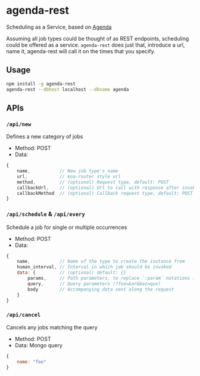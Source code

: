 # agenda-rest
Scheduling as a Service, based on [Agenda](https://github.com/rschmukler/agenda)

Assuming all job types could be thought of as REST endpoints, scheduling could be offered as a service. `agenda-rest` does just that, introduce a url, name it, agenda-rest will call it on the times that you specify.

## Usage
```bash
npm install -g agenda-rest
agenda-rest --dbhost localhost --dbname agenda
```
## APIs

### **`/api/new`**
Defines a new category of jobs

* Method: POST
* Data:
```javascript
{
    name,           // New job type's name
    url,            // koa-router style url
    method,         // (optional) Request type, default: POST
    callbackUrl,    // (optional) Url to call with response after invokation
    callbackMethod  // (optional) Callback request type, default: POST
}
```

### **`/api/schedule`** & **`/api/every`**
Schedule a job for single or multiple occurrences

* Method: POST
* Data:
```javascript
{
    name,           // Name of the type to create the instance from
    human_interval, // Interval in which job should be invoked
    data: {         // (optional) default: {}
        params,     // Path parameters, to replace `:param` notations in job definition's url
        query,      // Query parameters (?foo=bar&baz=qux)
        body        // Accompanying data sent along the request
    }
}
```

### **`/api/cancel`**
Cancels any jobs matching the query

* Method: POST
* Data: Mongo query
```javascript
{
    name: "foo"
}
```
